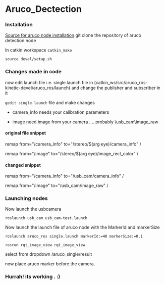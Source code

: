 # Aruco_Dectection

### Installation

[Source for aruco node installation](https://github.com/pal-robotics/aruco_ros) git clone the repository of aruco detection node

In catkin workspace
`catkin_make`

`source devel/setup.sh`


### Changes made in code

now edit launch file i.e. single.launch file in (catkin_ws/src/aruco_ros-kinetic-devel/aruco_ros/launch) and change the publisher and subscriber in it

`gedit single.launch` file and make changes

* camera_info needs your calibration parameters

* image need image from your camera .... probably \usb_cam\image_raw

#### original file snippet

remap from="/camera_info" to="/stereo/$(arg eye)/camera_info" /

remap from="/image" to="/stereo/$(arg eye)/image_rect_color" /

#### changed snippet

remap from="/camera_info" to="/usb_cam/camera_info" /

remap from="/image" to="/usb_cam/image_raw" /

### Launching nodes

Now launch the usbcamera

`roslaunch usb_cam usb_cam-test.launch`

Now launch the launch file of aruco node with the MarkerId and markerSize

`roslaunch aruco_ros single.launch markerId:=40 markerSize:=0.1`

`rosrun rqt_image_view rqt_image_view`

select from dropdown /aruco_single/result

now place aruco marker before the camera. 

### Hurrah! its working . :) 
